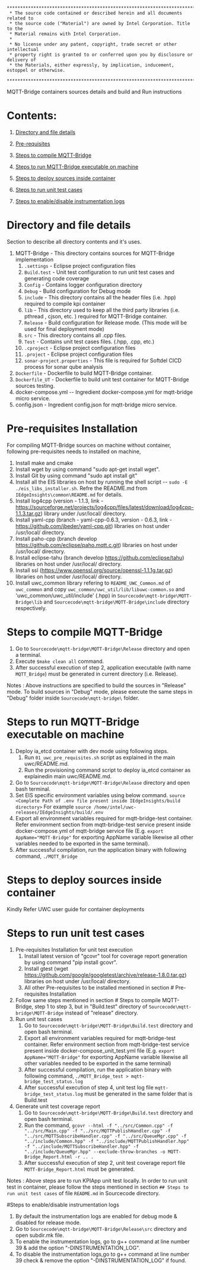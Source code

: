 ```
********************************************************************************************************************
 * The source code contained or described herein and all documents related to
 * the source code ("Material") are owned by Intel Corporation. Title to the
 * Material remains with Intel Corporation.
 *
 * No license under any patent, copyright, trade secret or other intellectual
 * property right is granted to or conferred upon you by disclosure or delivery of
 * the Materials, either expressly, by implication, inducement, estoppel or otherwise.
 **********************************************************************************************************************
```

MQTT-Bridge containers sources details and build and Run instructions

# Contents:

1. [Directory and file details](#All-internal-directory-file-details)

2. [Pre-requisites](#Pre-requisites-Installation)

3. [Steps to compile MQTT-Bridge](#Steps-to-compile-MQTT-Bridge)

4. [Steps to run MQTT-Bridge executable on machine](#Steps-to-run-MQTT-Bridge-executable-on-machine)

5. [Steps to deploy sources inside container](#Steps-to-deploy-sources-inside-container)

6. [Steps to run unit test cases](#Steps-to-run-unit-testcases)

7. [Steps to enable/disable instrumentation logs](#Steps-to-enable/disable-instrumentation-logs)

# Directory and file details
Section to describe all directory contents and it's uses.

1. MQTT-Bridge - This directory contains sources for MQTT-Bridge implementation 
	1. `.settings` - Eclipse project configuration files
	2. `Build.test` - Unit test configuration to run unit test cases and generating code coverage
	3. `Config` - Contains logger configuration directory
	4. `Debug` - Build configuration for Debug mode
	5. `include` - This directory contains all the header files (i.e. .hpp) required to compile kpi container
	6. `lib` - This directory used to keep all the third party libraries (i.e. pthread , cjson, etc. ) required for MQTT-Bridge container. 
	7. `Release` - Build configuration for Release mode. (This mode will be used for final deployment mode)
	8. `src` - This directory contains all .cpp files.
	9. `Test` - Contains unit test cases files. (.hpp, .cpp, etc.)
	10. `.cproject` - Eclipse project configuration files
	11. `.project` - Eclipse project configuration files
	12. `sonar-project.properties` - This file is required for Softdel CICD process for sonar qube analysis
2. `Dockerfile` - Dockerfile to build MQTT-Bridge container.
3. `Dockerfile_UT` - Dockerfile to build unit test container for MQTT-Bridge sources testing.
4. docker-compose.yml -- Ingredient docker-compose.yml for mqtt-bridge micro service.
5. config.json - Ingredient config.json for mqtt-bridge micro service.

# Pre-requisites Installation

For compiling MQTT-Bridge sources on machine without container, following pre-requisites needs to installed on machine,
1. Install make and cmake
2. Install wget by using command "sudo apt-get install wget".
3. Install Git by using command "sudo apt install git"
4. Install all the EIS libraries on host by running the shell script -- `sudo -E ./eis_libs_installer.sh`. Refre the README.md from  `IEdgeInsights\common\README.md` for details.
5. Install log4cpp (version - 1.1.3, link - https://sourceforge.net/projects/log4cpp/files/latest/download/log4cpp-1.1.3.tar.gz) library under /usr/local/ directory.
6. Install yaml-cpp (branch - yaml-cpp-0.6.3, version - 0.6.3, link - https://github.com/jbeder/yaml-cpp.git) libraries on host under /usr/local/ directory.
7. Install paho-cpp (branch develop https://github.com/eclipse/paho.mqtt.c.git) libraries on host under /usr/local/ directory.
8. Install eclipse-tahu (branch develop https://github.com/eclipse/tahu) libraries on host under /usr/local/ directory.
9. Install ssl (https://www.openssl.org/source/openssl-1.1.1g.tar.gz) libraries on host under /usr/local/ directory.
10. Install uwc_common library refering to `README_UWC_Common.md` of `uwc_common` and copy `uwc_common/uwc_util/lib/libuwc-common.so` and 'uwc_common/uwc_util/include' (.hpp) in `Sourcecode\mqtt-bridge\MQTT-Bridge\lib` and `Sourcecode\mqtt-bridge\MQTT-Bridge\include` directory respectively.

# Steps to compile MQTT-Bridge

1. Go to `Sourcecode\mqtt-bridge\MQTT-Bridge\Release` directory and open a terminal.
2. Execute `$make clean all` command.
3. After successful execution of step 2, application executable (with name `MQTT_Bridge`) must be generated in current directory (i.e. Release).

Notes : Above instructions are specified to build the sources in "Release" mode. To build sources in "Debug" mode, please execute the same steps in "Debug" folder inside `Sourcecode\mqtt-bridge\` folder.

# Steps to run MQTT-Bridge executable on machine
1. Deploy ia_etcd container with dev mode using following steps. 
	1. Run `01_uwc_pre_requisites.sh` script as explained in the main uwc/README.md.
	2. Run the provisioning command script to deploy ia_etcd container as explainedin main uwc/README.md.
2. Go to `Sourcecode\mqtt-bridge\MQTT-Bridge\Release` directory and open bash terminal.
3. Set EIS specific environment variables using below command.
	`source <Complete Path of .env file present inside IEdgeInsights/build directory>`
	For example `source /home/intel/uwc-releases/IEdgeInsights/build/.env`
4. Export all environment variables required for mqtt-bridge-test container. Refer environment section from mqtt-bridge-test service present inside docker-compose.yml of mqtt-bridge service file (E.g. `export AppName="MQTT-Bridge"` for exporting AppName variable likewise all other variables needed to be exported in the same terminal). 
5. After successful compilation, run the application binary with following command,
	`./MQTT_Bridge`

# Steps to deploy sources inside container
Kindly Refer UWC user guide for container deployments

# Steps to run unit test cases
1. Pre-requisites Installation for unit test execution
    1. Install latest version of "gcovr" tool for coverage report generation by using command "pip install gcovr".
    2. Install gtest (wget https://github.com/google/googletest/archive/release-1.8.0.tar.gz) libraries on host under /usr/local/ directory.
    3. All other Pre-requisites to be installed mentioned in section # Pre-requisites Installation
2. Follow same steps mentioned in section # Steps to compile MQTT-Bridge, step 1 to step 3, but in "Build.test" directory of `Sourcecode\mqtt-bridge\MQTT-Bridge` instead of "release" directory.
3. Run unit test cases
    1. Go to `Sourcecode\mqtt-bridge\MQTT-Bridge\Build.test` directory and open bash terminal.
    2. Export all environment variables required for mqtt-bridge-test container. Refer environment section from mqtt-bridge-test service present inside docker-compose_unit_test.yml file (E.g. `export AppName="MQTT-Bridge"` for exporting AppName variable likewise all other variables needed to be exported in the same terminal) 
    3. After successful compilation, run the application binary with following command,
    `./MQTT_Bridge_test > mqtt-bridge_test_status.log` 
    4. After successful execution of step 4, unit test log file `mqtt-bridge_test_status.log` must be generated in the same folder that is Build.test
4. Generate unit test coverage report
    1. Go to `Sourcecode\mqtt-bridge\MQTT-Bridge\Build.test` directory and open bash terminal.
    2. Run the command,
        `gcovr --html -f "../src/Common.cpp" -f "../src/Main.cpp" -f "../src/MQTTPublishHandler.cpp" -f "../src/MQTTSubscribeHandler.cpp" -f "../src/QueueMgr.cpp" -f "../include/Common.hpp" -f "../include/MQTTPublishHandler.hpp" -f "../include/MQTTSubscribeHandler.hpp" -f "../include/QueueMgr.hpp" --exclude-throw-branches -o MQTT-Bridge_Report.html -r .. .`
    3. After successful execution of step 2, unit test coverage report file `MQTT-Bridge_Report.html` must be generated.


Notes : Above steps are to run KPIApp unit test locally. In order to run unit test in container, please follow the steps mentioned in section `## Steps to run unit test cases` of file `README.md` in Sourcecode directory. 

#Steps to enable/disable instrumentation logs
1. By default the instrumentation logs are enabled for debug mode & disabled for release mode. 
2. Go to `Sourcecode\mqtt-bridge\MQTT-Bridge\Release\src` directory and open subdir.mk file.
3. To enable the instrumentation logs, go to g++ command at line number 39 & add the option "-DINSTRUMENTATION_LOG".
4. To disable the instrumentation logs,go to g++ command at line number 39 check & remove the option "-DINSTRUMENTATION_LOG" if found.



